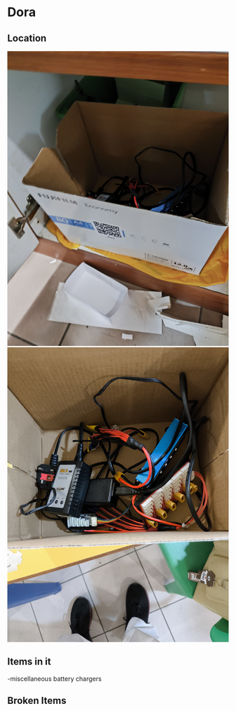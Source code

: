# Dora

## Location
![1000020212](bd73f23b95ab066f3598b901226bc0cb_MD5.jpg)
![1000020211](045c069051103cedee9a0bcc7e6abd46_MD5.jpg)

## Items in it
-miscellaneous battery chargers

## Broken Items
